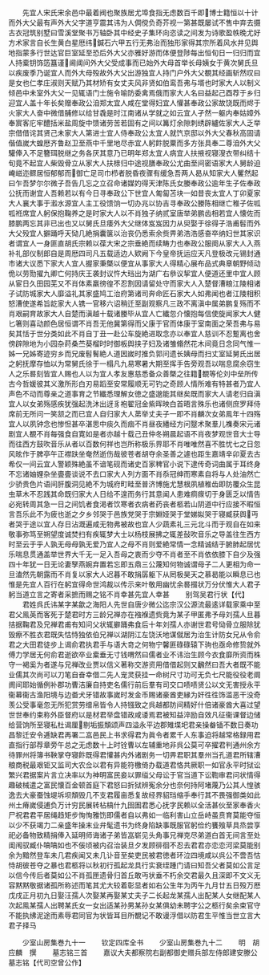 <!-- { "loadSidebar": true } -->
　　先宜人宋氏宋余邑中最着阀也聚族居尤埠食指无虑数百千即博士籍恒以十计而外大父最有声外大父字道亨震其讳为人倜傥负奇芥视一第甚既屡试不售中弃去摄古衣冠筑别墅曰雪溪堂聚书万轴卧其中经史子集环向恣读之间发为诗歌盈帙晚尤好方术家言自长生黄白星厯纬鍼石六甲五行无弗治而独形家得其宗所着风水井见舆地指蒙多行世达官巨室延至恐后外大父亦雅好游而体便登陟每出恒旬日一归归而宜人持槖钥饰笾簋谨阃阈间外大父受成事而已始外大母首举长母姨女于黄次舅氏旦以疾废季乃诞宜人而外大母殁故外大父出游独宜人持门户外大父覩其经画斩然叹曰是女也仁孝庄淑则天赋乃其材矫有女丈夫风非贤如伯鸾吾弗与壻也时家大人以制义倾邑中未室外大父一见辄语门士施令喻防委禽焉俄而家大人名曰益起己酉荐于乡归迎宜人盖十年长矣赠奉政公洎郑太宜人咸在堂得妇宜人懽甚奉政公家故饶既而烬于火家大人奋中微借脯修以给甘毳是时江南诸从学就之如云宜人孑然一躯内奉姑嫜外奉賔客庀牢醴括米盐周旋中馈诸劳苦若固有之间以篝灯余隙刺绣辟纑佐家大人乏举宗借借诧其贤己未家大人第进士宜人侍奉政公太宜人就饩京邸以外大父春秋高固请偕值嵗大蝗厯齐鲁赵卫至燕中千里地尽赤宜人躬飰脱粟而多方张具奉二尊洎外大父驩俸入不足簪珥脱继之务各厌其意乃已明年郑太宜人病宜人扶掖视寝溲衣带纠结十旬竟不起宜人柴毁骨立从家大人扶榇归中途视膳奉政公尤曲至间密语家大人舅龄迫崦嵫迩鳏居恒郁郁而御亡足司巾栉者脱昏夜骤有缓急吾两人曷从知家大人矍然起曰乍吾梦尔尔微子吾告几忘之立召命诸媒妁得天津陈氏女媵奉政公逾年生子佐奉政公抚而谢宜人吾赖若以有今日寻奉政公下世宜人匍匐苫块一如昔丧太宜人丁卯夏家大人襄大事于瀫水源宜人主工役馈饷一切办兆以协吉寻奉政公媵陈相继亡稚子佐呱呱袵席宜人躬保抱鞠养之是时家大人以不肖独子纳贰室唐举弟鹏齿相若宜人懐佐而膝鹏两忘其非已出也又以舅氏旦痿外大父继体岌岌因力从臾娶于徐得子浩甫髫而外大父殁宜人擗踊呼天恸几絶捐囊箧以治丧仍悉索余赀畀弟浩浩感奋卒纳妇世其家识者谓宜人一身匪直胡氏宗赖以葆大宋之宗垂絶而续畴力也奉政公服阕从家大人入燕补礼部仪制郎自是周厯四司凡五载适边人欵阙下今皇帝抚运应天凡登极改元锡封通市诸大议悉下家大人宜人握家秉槩以便宜从事家大人得精心展布品式典章朝野倾动佹以劳勚擢九卿亡何持庆王袭封议忤大珰出为湖广右叅议挈宜人便道还里中宜人顾从宦日久田园芜又不肖体素羸徬徨不忍割因请留处守而家大人入楚督漕粮江陵相诸子试防城家大人靡溢礼其家盛鸠工治府第诸司奔命匠石家大人如弗闻也者江陵相积怒漕使遂希旨龁家大人镌一官移六诏稍迁至副观察凡三政不离滇中属弟鹏复殇而不肖艰嗣育故家大人自楚而滇越十载诸媵毕从宜人亡纎忽介懐抱每信使旋闻家大人健匕箸则喜动颜色居恒谓不肖吾无他冀第得而父康于官而体康于室南面之荣吾弗与易矣其恬于世分类如此不肖自丁丑一赴公车旋絶进取念亦以奉宜人慈训不忍蹔离也舍傍辟隙地为小园杂莳桑苎葵榴时时御板舆挟子妇及诸雏翛然花木间竟日念同气惟一姊一兄姊寄迹穷乡而兄废髫鬌絶人道因嵗时推负郭问遗长姨母而扫丈室延舅氏出居之躬抚摩存恤以为常舅氏徐于一榻凡九易寒暑大期至挥手告旁观吾以喘息腐余窃生人之乐晷刻皆宜人赐也人以为宜人孝友惠慈悉备众善槩之往籍覩等伦刘中垒所传古今哲媛彼其义激所形白刃易蹈至安常履顺无可钓之奇顾人情所难有特甚者乃宜人声色不动而尊亲之道事育之节纎悉理解女徳之盛邈能其继矣既而家大人请老归自滇宜人以女弟殇感疾犹强起洗沐出迓豸袍翟冠金紫晖映白首晤言殊乐也诸侧庶罗拜侍席前无所问一笑颔之而已宜人自归家大人苐举丈夫子一即不肖麟次女弟鳯年十四殇宜人以夙钟念也惨怛甚卒湛思中痰久而痼不肖昼夜繙经方问毉术聚羣儿襍奏宋元诸剧宜人覩不肖每强食自寛如是者亦越十载己丑仲冬朔晨起语不肖夜梦观世音大士导而往西方鼓吹音乐从者以百数何祥也岂所称极乐界耶不肖唯唯然喜不胜忧七之日忽风昡作于脾亭午正襟趺坐奄然逝伤哉彼苍者胡夺余圣善之遽也距生嘉靖辛卯夏去古希仅一间云宜人警颖殊絶虽不谙笔砚而诸史百家稗官小说下逮传奇词曲属于耳终身不忘诸妯娌杂坐亹亹谈说不去口家大人列方面不肖忝冠绅而寒素自将与人处油然亡少骄贵色片语间肝腹洞见絶不为城府町畦至普济博施尤慧根夙植稚齿即防覆众生昆虫草木不忍践其命既归家大人日给不遑而务行其意闻人患难痌瘝切于身匮乏以情告必宛转周其急一日之间饥者食渇者饮寒者衣病者药丧者柩若山阴道中行应接不暇恒言吾乐此不为疲也逝之夕乡邻哭于邑族党哭于宗婣娅哭于堂娣姒哭于寝臧获舆丏者哭于途以宜人存日沾溉遍咸无物弗被故也宜人少蔬素礼三元北斗而于观自在如来敬事弥笃至朔望度诚焚扫有疾辄梦大士以杨枝展拂之辄差鼔吹音乐之导盖往生西方时至云于乎人孰无母母孰无爱乃宜人之母不肖则爱絶常情一念精诚结于腑肺起居忧乐喘息贯通盖举世界大千无一足入吾母之衷而少夺不肖者至不肖依依膝下自少及强四十年犹一日无论妻孥燕婉弃置若忘即五鼎三公蔑知何物诚谓母子二人更相为命一旦溘然先朝露而不肖复以家大人迟暮不敢捐孱躯下从罔极昊天之慕曷能以瞬息已也惟是先宜人百行在躬宜得命世鸿裁以传示来叶敬用幽忧余晷掇状万分伏惟大人君子躬当道立言之寄者采摭而赐之铭不肖幸甚先宜人幸甚
　　别驾吴君行状【代】
　　君姓呉氏讳某字某歙之海阳人先世自唐少微公迄宗汉公源流最逺详载家乘中至君父鳯英而客死于楚君时方三龄兄禅亦在襁褓遗赀竟为某子甲匿弗予母刘孺人旦暮拮据鞠君及兄禅君甫有知问父状辄擗踊弗食后十年刘孺人亦谢世君号恸骨立服除犹毁瘵不胜衣君既失怙恃独依伯兄禅以湖阴江左饶沃地谋僦居为治生计防女兄从令俞君之大田君徒步上谒俞君执君手与语大竒之何物宁馨匪碌碌辕下驹也亟命修贽就外傅力学居无何俞君逝欲卒业槖垂无寸钱喟然曰儒者业不讳治生顾今衣食靡所资而株守一褐奚为者遂与兄禅改业贾以信义著称交游资用借借起则又飜然曰吾大者既不能业儒其次尚可以刀笔自奋幸借二先人宠灵获挂一命树尺寸功可无负七尺能役役老阛阓间耶始循例补郡功曹洁廉自持吏名儒行前后羣有司交口啧啧贤公以文无害授永平衞幕衞古渔阳境与边畨犬牙错故事嵗时发金币赐诸豪酋吏縁为奸徃徃饰滥恶干没奇羡公受事毫忽无所犯赏劳缯帛皆令人持镪致之呉越都防间精好什倍诸豪酋大喜过望世世奉约束称外臣督府以是材君举盘错政咸诿焉君被知益淬励自效凡征衞课督边储给营饷所至寝私杜谒厘剔垢振頽颂声四溢永平边郡雉堞圯君亲操畚锸不数日奏功昌黎迁安令逓缺君再署二嵓邑民上书求得君为眞令者累千人东事迫将越常格録用君直指行部荐章旁午总之无虑数十上时铨曹以左辅重地非呉公莫可卒擢君判通州余方待罪州将簿书鞅掌夺寝飰既得君懽甚内外诸剧务一切畀君职其羣州当孔道君所辖漕粮商税最艰钜又监司大农佥以君有异能符檄倚办载道君恪共厥职一如官永平时狱讼繁兴君据案片言立决率以为神明富民妾以罪缢父母讼于官当道下讼鞫审君问状情得趣破械遣之富民懐百金顿首庭下君怒曰折狱辨寃余分也奈何持阿堵蔑乃公其人惶骇逸去大豪蚕蚀堤坼坝頽毁几不支君履亩悉复故经界貂珰缩手奉行其不畏强御类如此州土瘠嵗侵逋负万计穷民展转枮槁什九囹圄君悉心抚字民赖以全活甚伙至家奉香火尸祝君君平居绳趋矩步恂恂雅饬即儒者自以弗如一临利害山立岳峙虽贲育莫能夺恒以少不获竭力二亲盛年操末业弁髦遗书为终身陷缺事既服官躬俭约饔飱草具烝尝享祀必备物致精捐俸入延明师诲诸子弟皆嵓崭见头角事兄禅克尽弟道白首无间言至处闺闱驭臧仆嗃嗃如也不佞顷被内召治装旦夕发顾徘徊不忍去君君亦恋恋河梁莫能别余为黯然登车未几君疾闻又未几讣音至矣吏民被君徳者环泣四境咸以呉公不啻吾怙恃胡彼苍夺之暴也君柩将以秋初行孤起龙具行实衰绖踵门请曰知吾父者莫如公言足以信今传后者莫如公不肖孤匣遗骨归首丘敢丏状垂不朽余交君最久且深即不文义无容黙黙敬据诸孤所称述而笔其尤大较着彰显者如右公生年为丙午九月廿五日殁万厯戊戌正月初九日娶汪孺人次娶某再娶某丈夫子二长起龙某孺人出配某人女继配某人次起鳯某孺人出聘某氏女一女出适某孙男某孙女某俱幼未聘字公之柩行矣余束官守不能执绋泥途而素辱君同官为状皆耳目所覩记不敢谩浮借以防君生平惟当世立言大君子择马













　　少室山房集巻九十一
　　钦定四库全书
　　少室山房集巻九十二
　　明　胡应麟　撰
　　墓志铭三首
　　嘉议大夫都察院右副都御史赠兵部左侍郎建安滕公墓志铭【代司空曾公作】
